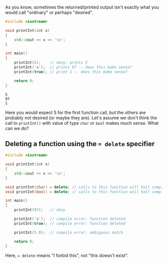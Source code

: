 As you know, sometimes the returned/printed output isn't exactly what you would call "ordinary" or perhaps "desired".

```cpp
#include <iostream>

void printInt(int x)
{
    std::cout << x << '\n';
}

int main()
{
    printInt(5);    // okay: prints 5
    printInt('a');  // prints 97 -- does this make sense?
    printInt(true); // print 1 -- does this make sense?

    return 0;
}
```

```
5
97
1
```

Here you would expect 5 for the first function call, but the others are probably not desired (or maybe they are). Let's assume we don't think the call to `printInt()` with value of type `char` or `bool` makes much sense. What can we do?

## Deleting a function using the `= delete` specifier

```cpp
#include <iostream>

void printInt(int x)
{
    std::cout << x << '\n';
}

void printInt(char) = delete; // calls to this function will halt compilation
void printInt(bool) = delete; // calls to this function will halt compilation

int main()
{
    printInt(97);   // okay

    printInt('a');  // compile error: function deleted
    printInt(true); // compile error: function deleted

    printInt(5.0);  // compile error: ambiguous match

    return 0;
}
```

Here, `= delete` means "I forbid this", not "this doesn't exist".
